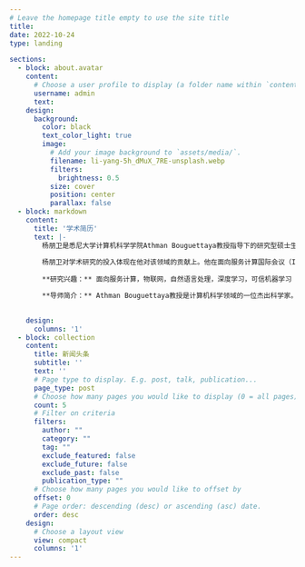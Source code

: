 ```yaml
---
# Leave the homepage title empty to use the site title
title:
date: 2022-10-24
type: landing

sections:
  - block: about.avatar
    content:
      # Choose a user profile to display (a folder name within `content/authors/`)
      username: admin
      text: 
    design:
      background:
        color: black
        text_color_light: true
        image:
          # Add your image background to `assets/media/`.
          filename: li-yang-5h_dMuX_7RE-unsplash.webp
          filters:
            brightness: 0.5
          size: cover
          position: center
          parallax: false
  - block: markdown
    content:
      title: '学术简历'
      text: |-
        杨朋卫是悉尼大学计算机科学学院Athman Bouguettaya教授指导下的研究型硕士生，拥有深厚的电子信息科学和技术背景。作为悉尼大学传感器、云和服务实验室的研究员，杨朋卫的学术追求是探索计算机科学的各个层面，包括众包、服务计算、深度学习和可信的机器学习。
        
        杨朋卫对学术研究的投入体现在他对该领域的贡献上。他在面向服务计算国际会议（ICSOC，CCF-B）上成功发表了一篇演示论文，在IEEE普适计算和通信国际会议（PerCom，CCF-B）上发表了另一篇演示论文。此外，杨朋卫还向IEEE国际网络服务会议（ICWS，CCF-B）提交了一篇研究长文。目前，他正计划扩大他的研究，并向服务计算领域的著名期刊IEEE Transactions on Services Computing（TSC，中科院JCR一区）提交扩展版本。杨朋卫的学术历程反映了他对计算机科学的热情和对在其领域产生影响的执着。
        
        **研究兴趣：** 面向服务计算，物联网，自然语言处理，深度学习，可信机器学习

        **导师简介：** Athman Bouguettaya教授是计算机科学领域的一位杰出科学家。他是澳大利亚新南威尔士州悉尼大学的教授和计算机科学学院的前院长。他曾任澳大利亚墨尔本RMIT大学计算机科学和信息技术学院的教授和院长，以及澳大利亚堪培拉CSIRO ICT中心的服务计算科学负责人。作为一名学者，他取得了令人印象深刻的成就，如IEEE院士、ACM杰出科学家、IEEE计算机协会杰出访问者、ACM杰出发言人和WISE院士。     
        

    design:
      columns: '1'
  - block: collection
    content:
      title: 新闻头条
      subtitle: ''
      text: ''
      # Page type to display. E.g. post, talk, publication...
      page_type: post
      # Choose how many pages you would like to display (0 = all pages)
      count: 5
      # Filter on criteria
      filters:
        author: ""
        category: ""
        tag: ""
        exclude_featured: false
        exclude_future: false
        exclude_past: false
        publication_type: ""
      # Choose how many pages you would like to offset by
      offset: 0
      # Page order: descending (desc) or ascending (asc) date.
      order: desc
    design:
      # Choose a layout view
      view: compact
      columns: '1'
---
```

